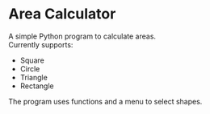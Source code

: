# Area Calculator

A simple Python program to calculate areas.  
Currently supports:
- Square  
- Circle  
- Triangle
- Rectangle

The program uses functions and a menu to select shapes.  
